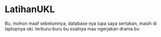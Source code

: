 # LatihanUKL
Bu, mohon maaf sebelumnya, database nya lupa saya sertakan, masih di laptopnya oki. terburu-buru bu soalnya mau ngerjakan drama bu
